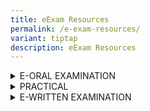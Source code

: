 ```yaml
---
title: eExam Resources
permalink: /e-exam-resources/
variant: tiptap
description: eExam Resources
---
```

<div data-type="detailGroup" class="isomer-accordion isomer-accordion-white">
<details class="isomer-details">
<summary>E-ORAL EXAMINATION</summary>
<div data-type="detailsContent" class="isomer-details-content">
<p>Check out the online guides<sup>~</sup> or <a href="https://myexams.seab.gov.sg/eoral/eoral.html" rel="noopener noreferrer nofollow" target="_blank">interactive guides</a> for
the following examinations to better understand their format and requirements.
You will need to download the online guide before you can play the file.</p>
<p></p>
<p><strong>A-Level</strong>
</p>
<table style="minWidth: 125px">
<colgroup>
<col>
<col>
<col>
<col>
<col>
</colgroup>
<tbody>
<tr>
<th rowspan="1" colspan="2">
<p>Subject Title</p>
</th>
<th rowspan="1" colspan="1">
<p>Subject Code</p>
</th>
<th rowspan="1" colspan="1">
<p><strong>First year of e-Exam</strong>&nbsp;</p>
</th>
<th rowspan="1" colspan="1">
<p>e-Exam Resources</p>
</th>
</tr>
<tr>
<td rowspan="1" colspan="2">
<p>Chinese B (Mid Year)</p>
</td>
<td rowspan="1" colspan="1">
<p>8611</p>
</td>
<td rowspan="3" colspan="1">
<p>2014</p>
</td>
<td rowspan="1" colspan="1">
<p></p>
</td>
</tr>
<tr>
<td rowspan="1" colspan="2">
<p>Malay B (Mid Year)</p>
</td>
<td rowspan="1" colspan="1">
<p>8613</p>
</td>
<td rowspan="1" colspan="1">
<p></p>
</td>
</tr>
<tr>
<td rowspan="1" colspan="2">
<p>Tamil B (Mid Year)</p>
</td>
<td rowspan="1" colspan="1">
<p>8614</p>
</td>
<td rowspan="1" colspan="1">
<p></p>
</td>
</tr>
<tr>
<td rowspan="1" colspan="2">
<p>H1 Chinese</p>
</td>
<td rowspan="1" colspan="1">
<p>8655</p>
</td>
<td rowspan="3" colspan="1">
<p>2015</p>
</td>
<td rowspan="1" colspan="1">
<p></p>
</td>
</tr>
<tr>
<td rowspan="1" colspan="2">
<p>H1 Malay</p>
</td>
<td rowspan="1" colspan="1">
<p>8656</p>
</td>
<td rowspan="1" colspan="1">
<p></p>
</td>
</tr>
<tr>
<td rowspan="1" colspan="2">
<p>H1 Tamil</p>
</td>
<td rowspan="1" colspan="1">
<p>8657</p>
</td>
<td rowspan="1" colspan="1">
<p></p>
</td>
</tr>
<tr>
<td rowspan="1" colspan="1">
<p></p>
</td>
<td rowspan="1" colspan="1">
<p></p>
</td>
<td rowspan="1" colspan="1">
<p></p>
</td>
<td rowspan="1" colspan="1">
<p></p>
</td>
<td rowspan="1" colspan="1">
<p></p>
</td>
</tr>
</tbody>
</table>
<p></p>
<p><strong>O-Level</strong>
</p>
<table style="minWidth: 100px">
<colgroup>
<col>
<col>
<col>
<col>
</colgroup>
<tbody>
<tr>
<th rowspan="1" colspan="1">
<p><strong>Subject Title</strong>
</p>
</th>
<th rowspan="1" colspan="1">
<p><strong>Subject Code</strong>
</p>
</th>
<th rowspan="1" colspan="1">
<p><strong>First year of e-Exam</strong>&nbsp;</p>
</th>
<th rowspan="1" colspan="1">
<p>e-Exam Resources</p>
</th>
</tr>
<tr>
<td rowspan="1" colspan="1">
<p>English Language</p>
</td>
<td rowspan="1" colspan="1">
<p>1184</p>
</td>
<td rowspan="1" colspan="1">
<p>2023</p>
</td>
<td rowspan="1" colspan="1">
<p></p>
</td>
</tr>
<tr>
<td rowspan="1" colspan="1">
<p>Chinese B (Mid Year)</p>
</td>
<td rowspan="1" colspan="1">
<p>1153</p>
</td>
<td rowspan="3" colspan="1">
<p>2014</p>
</td>
<td rowspan="1" colspan="1">
<p></p>
</td>
</tr>
<tr>
<td rowspan="1" colspan="1">
<p>Malay B (Mid Year)</p>
</td>
<td rowspan="1" colspan="1">
<p>1151</p>
</td>
<td rowspan="1" colspan="1">
<p></p>
</td>
</tr>
<tr>
<td rowspan="1" colspan="1">
<p>Tamil B (Mid Year)</p>
</td>
<td rowspan="1" colspan="1">
<p>1152</p>
</td>
<td rowspan="1" colspan="1">
<p></p>
</td>
</tr>
<tr>
<td rowspan="1" colspan="1">
<p>Chinese</p>
</td>
<td rowspan="1" colspan="1">
<p>1160</p>
</td>
<td rowspan="3" colspan="1">
<p>2016</p>
</td>
<td rowspan="1" colspan="1">
<p></p>
</td>
</tr>
<tr>
<td rowspan="1" colspan="1">
<p>Malay</p>
</td>
<td rowspan="1" colspan="1">
<p>1148</p>
</td>
<td rowspan="1" colspan="1">
<p></p>
</td>
</tr>
<tr>
<td rowspan="1" colspan="1">
<p>Tamil</p>
</td>
<td rowspan="1" colspan="1">
<p>1157</p>
</td>
<td rowspan="1" colspan="1">
<p></p>
</td>
</tr>
<tr>
<td rowspan="1" colspan="1">
<p>Higher Chinese</p>
</td>
<td rowspan="1" colspan="1">
<p>1116</p>
</td>
<td rowspan="3" colspan="1">
<p>2016</p>
</td>
<td rowspan="1" colspan="1">
<p></p>
</td>
</tr>
<tr>
<td rowspan="1" colspan="1">
<p>Higher Malay</p>
</td>
<td rowspan="1" colspan="1">
<p>1117</p>
</td>
<td rowspan="1" colspan="1">
<p></p>
</td>
</tr>
<tr>
<td rowspan="1" colspan="1">
<p>Higher Tamil</p>
</td>
<td rowspan="1" colspan="1">
<p>1147</p>
</td>
<td rowspan="1" colspan="1">
<p></p>
</td>
</tr>
<tr>
<td rowspan="1" colspan="1">
<p>Chinese Special Programme</p>
</td>
<td rowspan="1" colspan="1">
<p>1166</p>
</td>
<td rowspan="2" colspan="1">
<p>2018</p>
</td>
<td rowspan="1" colspan="1">
<p></p>
</td>
</tr>
<tr>
<td rowspan="1" colspan="1">
<p>Malay Special Programme</p>
</td>
<td rowspan="1" colspan="1">
<p>1133</p>
</td>
<td rowspan="1" colspan="1">
<p></p>
</td>
</tr>
<tr>
<td rowspan="1" colspan="1">
<p></p>
</td>
<td rowspan="1" colspan="1">
<p></p>
</td>
<td rowspan="1" colspan="1">
<p></p>
</td>
<td rowspan="1" colspan="1">
<p></p>
</td>
</tr>
</tbody>
</table>
<p></p>
<p><strong>N-Level</strong>
</p>
<table style="minWidth: 100px">
<colgroup>
<col>
<col>
<col>
<col>
</colgroup>
<tbody>
<tr>
<th rowspan="1" colspan="1">
<p><strong>Subject Title</strong>
</p>
</th>
<th rowspan="1" colspan="1">
<p>Subject Code</p>
</th>
<th rowspan="1" colspan="1">
<p><strong>First year of e-Exam</strong>&nbsp;</p>
</th>
<th rowspan="1" colspan="1">
<p>e-Exam Resources</p>
</th>
</tr>
<tr>
<td rowspan="1" colspan="1">
<p>N(T) Basic Chinese</p>
</td>
<td rowspan="1" colspan="1">
<p>1202</p>
</td>
<td rowspan="3" colspan="1">
<p>2016</p>
</td>
<td rowspan="1" colspan="1">
<p></p>
</td>
</tr>
<tr>
<td rowspan="1" colspan="1">
<p>N(T) Basic Malay</p>
</td>
<td rowspan="1" colspan="1">
<p>1203</p>
</td>
<td rowspan="1" colspan="1">
<p></p>
</td>
</tr>
<tr>
<td rowspan="1" colspan="1">
<p>N(T) Basic Tamil</p>
</td>
<td rowspan="1" colspan="1">
<p>1204</p>
</td>
<td rowspan="1" colspan="1">
<p></p>
</td>
</tr>
<tr>
<td rowspan="1" colspan="1">
<p>N(T) English</p>
</td>
<td rowspan="1" colspan="1">
<p>1195</p>
</td>
<td rowspan="1" colspan="1">
<p>2016</p>
</td>
<td rowspan="1" colspan="1">
<p></p>
</td>
</tr>
<tr>
<td rowspan="1" colspan="1">
<p>N(A) Chinese</p>
</td>
<td rowspan="1" colspan="1">
<p>1196</p>
</td>
<td rowspan="3" colspan="1">
<p>2016</p>
</td>
<td rowspan="1" colspan="1">
<p></p>
</td>
</tr>
<tr>
<td rowspan="1" colspan="1">
<p>N(A) Malay</p>
</td>
<td rowspan="1" colspan="1">
<p>1197</p>
</td>
<td rowspan="1" colspan="1">
<p></p>
</td>
</tr>
<tr>
<td rowspan="1" colspan="1">
<p>N(A) Tamil</p>
</td>
<td rowspan="1" colspan="1">
<p>1198</p>
</td>
<td rowspan="1" colspan="1">
<p></p>
</td>
</tr>
<tr>
<td rowspan="1" colspan="1">
<p>N(A) English</p>
</td>
<td rowspan="1" colspan="1">
<p>1190</p>
</td>
<td rowspan="1" colspan="1">
<p>2023</p>
</td>
<td rowspan="1" colspan="1">
<p></p>
</td>
</tr>
<tr>
<td rowspan="1" colspan="1">
<p></p>
</td>
<td rowspan="1" colspan="1">
<p></p>
</td>
<td rowspan="1" colspan="1">
<p></p>
</td>
<td rowspan="1" colspan="1">
<p></p>
</td>
</tr>
</tbody>
</table>
<p></p>
<p><strong>PSLE</strong>
</p>
<table style="minWidth: 100px">
<colgroup>
<col>
<col>
<col>
<col>
</colgroup>
<tbody>
<tr>
<th rowspan="1" colspan="1">
<p><strong>Subject Title</strong>
</p>
</th>
<th rowspan="1" colspan="1">
<p><strong>Subject Code</strong>
</p>
</th>
<th rowspan="1" colspan="1">
<p><strong>First year of&nbsp;e-Exam</strong>&nbsp;</p>
</th>
<th rowspan="1" colspan="1">
<p>e-Exam Resources</p>
</th>
</tr>
<tr>
<td rowspan="1" colspan="1">
<p>Chinese Language</p>
</td>
<td rowspan="1" colspan="1">
<p>0005</p>
</td>
<td rowspan="3" colspan="1">
<p>2017</p>
</td>
<td rowspan="1" colspan="1">
<p></p>
</td>
</tr>
<tr>
<td rowspan="1" colspan="1">
<p>Malay Language</p>
</td>
<td rowspan="1" colspan="1">
<p>0006</p>
</td>
<td rowspan="1" colspan="1">
<p></p>
</td>
</tr>
<tr>
<td rowspan="1" colspan="1">
<p>Tamil Language</p>
</td>
<td rowspan="1" colspan="1">
<p>0007</p>
</td>
<td rowspan="1" colspan="1">
<p></p>
</td>
</tr>
<tr>
<td rowspan="1" colspan="1">
<p>Foundation Chinese Language</p>
</td>
<td rowspan="1" colspan="1">
<p>0025</p>
</td>
<td rowspan="3" colspan="1">
<p>2017</p>
</td>
<td rowspan="1" colspan="1">
<p></p>
</td>
</tr>
<tr>
<td rowspan="1" colspan="1">
<p>Foundation Malay Language</p>
</td>
<td rowspan="1" colspan="1">
<p>0026</p>
</td>
<td rowspan="1" colspan="1">
<p></p>
</td>
</tr>
<tr>
<td rowspan="1" colspan="1">
<p>Foundation Tamil Language</p>
</td>
<td rowspan="1" colspan="1">
<p>0027</p>
</td>
<td rowspan="1" colspan="1">
<p></p>
</td>
</tr>
<tr>
<td rowspan="1" colspan="1">
<p></p>
</td>
<td rowspan="1" colspan="1">
<p></p>
</td>
<td rowspan="1" colspan="1">
<p></p>
</td>
<td rowspan="1" colspan="1">
<p></p>
</td>
</tr>
</tbody>
</table>
<p>~ Online guides will be made available at a later date.</p>
</div>
</details>
<details class="isomer-details">
<summary>PRACTICAL</summary>
<div data-type="detailsContent" class="isomer-details-content">
<p>Check out the online guides for the following examinations to better understand
their formats and requirements.</p>
<p></p>
<p><strong>O-Level</strong>
</p>
<table style="minWidth: 75px">
<colgroup>
<col>
<col>
<col>
</colgroup>
<tbody>
<tr>
<th rowspan="1" colspan="1">
<p>Subject Title</p>
</th>
<th rowspan="1" colspan="1">
<p>Subject Code</p>
</th>
<th rowspan="1" colspan="1">
<p>e-Exam Resources</p>
</th>
</tr>
<tr>
<td rowspan="1" colspan="1">
<p>Computing</p>
</td>
<td rowspan="1" colspan="1">
<p>7155</p>
</td>
<td rowspan="1" colspan="1">
<p><a href="https://go.gov.sg/computerbasedpracticalcpacomputingslides" rel="noopener nofollow" target="_blank">e-Examination guide</a>
</p>
</td>
</tr>
<tr>
<td rowspan="1" colspan="1">
<p></p>
</td>
<td rowspan="1" colspan="1">
<p></p>
</td>
<td rowspan="1" colspan="1">
<p></p>
</td>
</tr>
</tbody>
</table>
<p></p>
<p><strong>N-Level</strong>
</p>
<table style="minWidth: 75px">
<colgroup>
<col>
<col>
<col>
</colgroup>
<tbody>
<tr>
<th rowspan="1" colspan="1">
<p>Subject Title</p>
</th>
<th rowspan="1" colspan="1">
<p>Subject Code</p>
</th>
<th rowspan="1" colspan="1">
<p>e-Exam Resources</p>
</th>
</tr>
<tr>
<td rowspan="1" colspan="1">
<p>N(T) CPA</p>
</td>
<td rowspan="1" colspan="1">
<p>7018</p>
</td>
<td rowspan="1" colspan="1">
<p><a href="https://go.gov.sg/computerbasedpracticalcpacomputingslides" rel="noopener nofollow" target="_blank">e-Examination guide</a>
</p>
</td>
</tr>
<tr>
<td rowspan="1" colspan="1">
<p></p>
</td>
<td rowspan="1" colspan="1">
<p></p>
</td>
<td rowspan="1" colspan="1">
<p></p>
</td>
</tr>
</tbody>
</table>
<p></p>
<p><strong>A-Level</strong>
</p>
<table style="minWidth: 75px">
<colgroup>
<col>
<col>
<col>
</colgroup>
<tbody>
<tr>
<th rowspan="1" colspan="1">
<p>Subject Title</p>
</th>
<th rowspan="1" colspan="1">
<p>Subject Code</p>
</th>
<th rowspan="1" colspan="1">
<p>e-Exam Resources</p>
</th>
</tr>
<tr>
<td rowspan="1" colspan="1">
<p>Computing</p>
</td>
<td rowspan="1" colspan="1">
<p>9569</p>
</td>
<td rowspan="1" colspan="1">
<p><a href="https://go.gov.sg/computerbasedpracticalcpacomputingslides" rel="noopener nofollow" target="_blank">e-Examination guide</a>
</p>
</td>
</tr>
<tr>
<td rowspan="1" colspan="1">
<p></p>
</td>
<td rowspan="1" colspan="1">
<p></p>
</td>
<td rowspan="1" colspan="1">
<p></p>
</td>
</tr>
</tbody>
</table>
<p></p>
</div>
</details>
<details class="isomer-details">
<summary>E-WRITTEN EXAMINATION</summary>
<div data-type="detailsContent" class="isomer-details-content">
<p>Check out the online guides for the following examinations to better understand
their formats and requirements.</p>
<p></p>
<p><strong>A-Level</strong>
</p>
<table style="minWidth: 125px">
<colgroup>
<col>
<col>
<col>
<col>
<col>
</colgroup>
<tbody>
<tr>
<th rowspan="1" colspan="2">
<p>Subject Title</p>
</th>
<th rowspan="1" colspan="1">
<p>Subject Code</p>
</th>
<th rowspan="1" colspan="1">
<p>First year of e-Exam</p>
</th>
<th rowspan="1" colspan="1">
<p>e-Exam Resources</p>
</th>
</tr>
<tr>
<td rowspan="1" colspan="2">
<p>Translation (Chinese) [Revised]</p>
</td>
<td rowspan="1" colspan="1">
<p>9571</p>
</td>
<td rowspan="1" colspan="1">
<p>2022</p>
</td>
<td rowspan="1" colspan="1">
<p><a href="https://go.gov.sg/eexam2experienceguidewrittensubjectsalevel" rel="noopener nofollow" target="_blank">e-Examination guide</a>
</p>
</td>
</tr>
<tr>
<td rowspan="1" colspan="2">
<p>Chinese Language and Literature [Revised]
<br>Malay Language and Literature [Revised]
<br>Tamil Language and Literature [Revised]</p>
<p></p>
</td>
<td rowspan="1" colspan="1">
<p>9575
<br>9576
<br>9577</p>
</td>
<td rowspan="1" colspan="1">
<p>2022</p>
</td>
<td rowspan="1" colspan="1">
<p><a href="https://go.gov.sg/eexam2experienceguidewrittensubjectsalevel" rel="noopener nofollow" target="_blank">e-Examination guide</a>
</p>
</td>
</tr>
<tr>
<td rowspan="1" colspan="2">
<p>Chinese B</p>
</td>
<td rowspan="1" colspan="1">
<p>8611</p>
</td>
<td rowspan="3" colspan="1">
<p>2013</p>
</td>
<td rowspan="1" colspan="1">
<p><a href="https://go.gov.sg/eexam2experienceguidewrittensubjectsalevel" rel="noopener nofollow" target="_blank">e-Examination guide</a>
</p>
</td>
</tr>
<tr>
<td rowspan="1" colspan="2">
<p>Malay B</p>
</td>
<td rowspan="1" colspan="1">
<p>8613</p>
</td>
<td rowspan="1" colspan="1">
<p><a href="https://go.gov.sg/eexam2experienceguidewrittensubjectsalevel" rel="noopener nofollow" target="_blank">e-Examination guide</a>
</p>
</td>
</tr>
<tr>
<td rowspan="1" colspan="2">
<p>Tamil B</p>
</td>
<td rowspan="1" colspan="1">
<p>8614</p>
</td>
<td rowspan="1" colspan="1">
<p><a href="https://go.gov.sg/eexam2experienceguidewrittensubjectsalevel" rel="noopener nofollow" target="_blank">e-Examination guide</a>
</p>
</td>
</tr>
<tr>
<td rowspan="1" colspan="2">
<p>H2 Music</p>
</td>
<td rowspan="1" colspan="1">
<p>9753</p>
</td>
<td rowspan="1" colspan="1">
<p>2023</p>
</td>
<td rowspan="1" colspan="1">
<p><a href="https://youtu.be/-NLvvLkexlA" rel="noopener nofollow" target="_blank">e-Examination guide</a>
</p>
</td>
</tr>
<tr>
<td rowspan="1" colspan="1">
<p>History ~</p>
</td>
<td rowspan="1" colspan="1">
<p></p>
</td>
<td rowspan="1" colspan="1">
<p>8838, 9174</p>
</td>
<td rowspan="1" colspan="1">
<p>2026</p>
</td>
<td rowspan="1" colspan="1">
<p></p>
</td>
</tr>
<tr>
<td rowspan="1" colspan="2">
<p>Literature in English ~</p>
</td>
<td rowspan="1" colspan="1">
<p>8841, 9539</p>
</td>
<td rowspan="1" colspan="1">
<p>2026</p>
</td>
<td rowspan="1" colspan="1">
<p></p>
</td>
</tr>
<tr>
<td rowspan="1" colspan="2">
<p>China Studies in English</p>
</td>
<td rowspan="1" colspan="1">
<p>9628</p>
</td>
<td rowspan="1" colspan="1">
<p>2025</p>
</td>
<td rowspan="1" colspan="1">
<p><a href="https://go.gov.sg/chinastudiesinenglishguide" rel="noopener nofollow" target="_blank">e-Examination guide</a>
</p>
<p></p>
<p><a href="https://www.youtube.com/watch?v=PrihN8e_kmA" rel="noopener nofollow" target="_blank">e-Examination video guide</a>
</p>
</td>
</tr>
<tr>
<td rowspan="1" colspan="2">
<p>China Studies in Chinese ~&nbsp;</p>
</td>
<td rowspan="1" colspan="1">
<p>9629</p>
</td>
<td rowspan="1" colspan="1">
<p>2025</p>
</td>
<td rowspan="1" colspan="1">
<p></p>
</td>
</tr>
<tr>
<td rowspan="1" colspan="1">
<p></p>
</td>
<td rowspan="1" colspan="1">
<p></p>
</td>
<td rowspan="1" colspan="1">
<p></p>
</td>
<td rowspan="1" colspan="1">
<p></p>
</td>
<td rowspan="1" colspan="1">
<p></p>
</td>
</tr>
</tbody>
</table>
<p>~ e-Exam resources for these subjects will be made available once ready.</p>
<p></p>
<p><strong>O-Level</strong>
</p>
<table style="minWidth: 125px">
<colgroup>
<col>
<col>
<col>
<col>
<col>
</colgroup>
<tbody>
<tr>
<th rowspan="1" colspan="2">
<p>Subject Title</p>
</th>
<th rowspan="1" colspan="1">
<p>Subject Code</p>
</th>
<th rowspan="1" colspan="1">
<p>First year of e-Exam</p>
</th>
<th rowspan="1" colspan="1">
<p>e-Exam Resources</p>
</th>
</tr>
<tr>
<td rowspan="1" colspan="1">
<p>Chinese B</p>
</td>
<td rowspan="1" colspan="1">
<p></p>
</td>
<td rowspan="1" colspan="1">
<p>1153</p>
</td>
<td rowspan="3" colspan="1">
<p>2020</p>
</td>
<td rowspan="1" colspan="1">
<p><a href="https://go.gov.sg/eexam2experienceguidewrittensubjectsolevel" rel="noopener nofollow" target="_blank">e-Examination guide</a>
</p>
</td>
</tr>
<tr>
<td rowspan="1" colspan="1">
<p>Malay B</p>
</td>
<td rowspan="1" colspan="1">
<p></p>
</td>
<td rowspan="1" colspan="1">
<p>1151</p>
</td>
<td rowspan="1" colspan="1">
<p><a href="https://go.gov.sg/eexam2experienceguidewrittensubjectsolevel" rel="noopener nofollow" target="_blank">e-Examination guide</a>
</p>
</td>
</tr>
<tr>
<td rowspan="1" colspan="1">
<p>Tamil B</p>
</td>
<td rowspan="1" colspan="1">
<p></p>
</td>
<td rowspan="1" colspan="1">
<p>1152</p>
</td>
<td rowspan="1" colspan="1">
<p><a href="https://go.gov.sg/eexam2experienceguidewrittensubjectsolevel" rel="noopener nofollow" target="_blank">e-Examination guide</a>
</p>
</td>
</tr>
<tr>
<td rowspan="1" colspan="2">
<p>Exercise and Sports Science</p>
</td>
<td rowspan="1" colspan="1">
<p>6081</p>
</td>
<td rowspan="1" colspan="1">
<p>2019</p>
</td>
<td rowspan="1" colspan="1">
<p><a href="https://go.gov.sg/eexam2experienceguidewrittensubjectsolevel" rel="noopener nofollow" target="_blank">e-Examination guide</a>
</p>
</td>
</tr>
<tr>
<td rowspan="1" colspan="2">
<p>History ~</p>
</td>
<td rowspan="1" colspan="1">
<p>2174</p>
</td>
<td rowspan="1" colspan="1">
<p>2026</p>
</td>
<td rowspan="1" colspan="1">
<p></p>
</td>
</tr>
<tr>
<td rowspan="1" colspan="1">
<p></p>
</td>
<td rowspan="1" colspan="1">
<p></p>
</td>
<td rowspan="1" colspan="1">
<p></p>
</td>
<td rowspan="1" colspan="1">
<p></p>
</td>
<td rowspan="1" colspan="1">
<p></p>
</td>
</tr>
</tbody>
</table>
<p>~ e-Exam resources for these subjects will be made available once ready.</p>
<p></p>
<p><strong>N(A)-Level</strong>
</p>
<table style="minWidth: 125px">
<colgroup>
<col>
<col>
<col>
<col>
<col>
</colgroup>
<tbody>
<tr>
<th rowspan="1" colspan="2">
<p>Subject Title</p>
</th>
<th rowspan="1" colspan="1">
<p>Subject Code</p>
</th>
<th rowspan="1" colspan="1">
<p>First year of e-Exam</p>
</th>
<th rowspan="1" colspan="1">
<p>e-Exam Resources</p>
</th>
</tr>
<tr>
<td rowspan="1" colspan="2">
<p>Humanities Paper 1</p>
<p>Social Studies</p>
<p></p>
</td>
<td rowspan="1" colspan="1">
<p>2125, 2126, 2127</p>
</td>
<td rowspan="1" colspan="1">
<p>2024</p>
</td>
<td rowspan="1" colspan="1">
<p><a href="https://go.gov.sg/nahumantiesrevisedssp1guide" rel="noopener nofollow" target="_blank">e-Examination guide</a>
</p>
<p></p>
<p><a href="https://youtu.be/Ax6T_B2J0fg" rel="noopener nofollow" target="_blank">e-Examination video guide</a>
</p>
</td>
</tr>
<tr>
<td rowspan="1" colspan="1">
<p>Chinese ~</p>
</td>
<td rowspan="1" colspan="1">
<p></p>
</td>
<td rowspan="1" colspan="1">
<p>1196</p>
</td>
<td rowspan="3" colspan="1">
<p>2025</p>
</td>
<td rowspan="1" colspan="1">
<p></p>
</td>
</tr>
<tr>
<td rowspan="1" colspan="1">
<p>Malay ~</p>
</td>
<td rowspan="1" colspan="1">
<p></p>
</td>
<td rowspan="1" colspan="1">
<p>1197</p>
</td>
<td rowspan="1" colspan="1">
<p></p>
</td>
</tr>
<tr>
<td rowspan="1" colspan="1">
<p>Tamil ~</p>
</td>
<td rowspan="1" colspan="1">
<p></p>
</td>
<td rowspan="1" colspan="1">
<p>1198</p>
</td>
<td rowspan="1" colspan="1">
<p></p>
</td>
</tr>
<tr>
<td rowspan="1" colspan="2">
<p>History ~</p>
</td>
<td rowspan="1" colspan="1">
<p>2195</p>
</td>
<td rowspan="1" colspan="1">
<p>2026</p>
</td>
<td rowspan="1" colspan="1">
<p></p>
</td>
</tr>
<tr>
<td rowspan="1" colspan="1">
<p></p>
</td>
<td rowspan="1" colspan="1">
<p></p>
</td>
<td rowspan="1" colspan="1">
<p></p>
</td>
<td rowspan="1" colspan="1">
<p></p>
</td>
<td rowspan="1" colspan="1">
<p></p>
</td>
</tr>
</tbody>
</table>
<p>~ e-Exam resources for these subjects will be made available once ready.</p>
<p></p>
<p><strong>N(T)-Level</strong>
</p>
<table style="minWidth: 100px">
<colgroup>
<col>
<col>
<col>
<col>
</colgroup>
<tbody>
<tr>
<th rowspan="1" colspan="1">
<p>Subject Title</p>
</th>
<th rowspan="1" colspan="1">
<p>Subject Code</p>
</th>
<th rowspan="1" colspan="1">
<p>First year of e-Exam</p>
</th>
<th rowspan="1" colspan="1">
<p>e-Exam Resources</p>
</th>
</tr>
<tr>
<td rowspan="1" colspan="1">
<p>English Language Paper 1</p>
</td>
<td rowspan="1" colspan="1">
<p>1195</p>
</td>
<td rowspan="1" colspan="1">
<p>2023</p>
</td>
<td rowspan="1" colspan="1">
<p><a href="https://youtu.be/Th6K8jXbWSk" rel="noopener nofollow" target="_blank">e-Examination video guide</a>
</p>
</td>
</tr>
<tr>
<td rowspan="1" colspan="1">
<p><a href="https://go.gov.sg/eexam2experienceguidewrittensubjectsnlevel" rel="noopener nofollow" target="_blank">Music Paper 1</a>
</p>
</td>
<td rowspan="1" colspan="1">
<p>6129</p>
</td>
<td rowspan="1" colspan="1">
<p>2021</p>
</td>
<td rowspan="1" colspan="1">
<p><a href="https://go.gov.sg/eexam2experienceguidewrittensubjectsnlevel" rel="noopener nofollow" target="_blank">e-Examination guide</a>
</p>
</td>
</tr>
<tr>
<td rowspan="1" colspan="1">
<p><a href="https://youtu.be/OCwWl1HpUlU" rel="noopener nofollow" target="_blank">Science Paper 1</a>
</p>
</td>
<td rowspan="1" colspan="1">
<p>5148</p>
</td>
<td rowspan="1" colspan="1">
<p>2024</p>
</td>
<td rowspan="1" colspan="1">
<p><a href="https://youtu.be/OCwWl1HpUlU" rel="noopener nofollow" target="_blank">e-Examination video guide</a>
</p>
</td>
</tr>
<tr>
<td rowspan="1" colspan="1">
<p><a href="https://go.gov.sg/eexam2experienceguidewrittensubjectsnlevel" rel="noopener nofollow" target="_blank">Basic Mother Tongue Paper 1</a>
</p>
</td>
<td rowspan="1" colspan="1">
<p>1202, 1203, 1204</p>
</td>
<td rowspan="1" colspan="1">
<p>2024</p>
</td>
<td rowspan="1" colspan="1">
<p></p>
</td>
</tr>
</tbody>
</table>
</div>
</details>
</div>
<p></p>
<p></p>